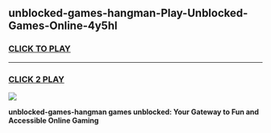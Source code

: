 
## unblocked-games-hangman-Play-Unblocked-Games-Online-4y5hl
<h3>
<a href="https://premium76.site?title=unblocked-games-hangman&ref=25A">CLICK TO PLAY</a></h3>
<hr>

<h3>
<a href="https://premium76.site?title=unblocked-games-hangman&ref=25A">CLICK 2 PLAY</a>
  
</h3>

<a href="https://premium76.site?title=unblocked-games-hangman&ref=25A"><img src="https://clearcache.store/games.png"></a>


**unblocked-games-hangman games unblocked: Your Gateway to Fun and Accessible Online Gaming**
